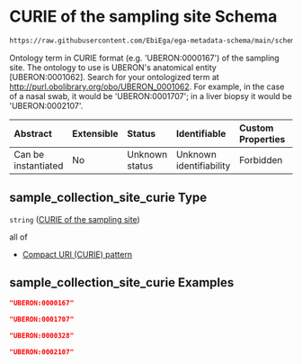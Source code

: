 # CURIE of the sampling site Schema

```txt
https://raw.githubusercontent.com/EbiEga/ega-metadata-schema/main/schemas/EGA.sample.json#/properties/sample_collection/properties/sample_collection_site_curie
```

Ontology term in CURIE format (e.g. 'UBERON:0000167') of the sampling site. The ontology to use is UBERON's anatomical entity \[UBERON:0001062]. Search for your ontologized term at <http://purl.obolibrary.org/obo/UBERON_0001062>. For example, in the case of a nasal swab, it would be 'UBERON:0001707'; in a liver biopsy it would be 'UBERON:0002107'.

| Abstract            | Extensible | Status         | Identifiable            | Custom Properties | Additional Properties | Access Restrictions | Defined In                                                                   |
| :------------------ | :--------- | :------------- | :---------------------- | :---------------- | :-------------------- | :------------------ | :--------------------------------------------------------------------------- |
| Can be instantiated | No         | Unknown status | Unknown identifiability | Forbidden         | Allowed               | none                | [EGA.sample.json\*](../../../schemas/EGA.sample.json "open original schema") |

## sample\_collection\_site\_curie Type

`string` ([CURIE of the sampling site](ega-18-properties-sample-collection-descriptor-properties-curie-of-the-sampling-site.md))

all of

*   [Compact URI (CURIE) pattern](ega-12-definitions-compact-uri-curie-pattern.md "check type definition")

## sample\_collection\_site\_curie Examples

```json
"UBERON:0000167"
```

```json
"UBERON:0001707"
```

```json
"UBERON:0000328"
```

```json
"UBERON:0002107"
```
